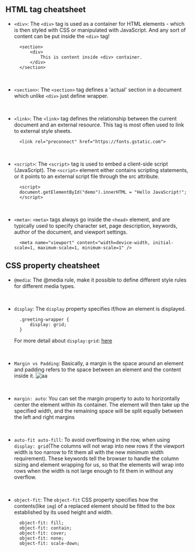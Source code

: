 ## HTML tag cheatsheet

- `<div>`: The `<div>` tag is used as a container for HTML elements - which is then styled with CSS or manipulated with JavaScript. And any sort of content can be put inside the `<div>` tag! 

        <section>
            <div>
                This is content inside <div> container.
            </div>
        </section>

<br>

- `<section>`: The `<section>` tag defines a 'actual' section in a document which unlike `<div>` just define wrapper.

<br>

- `<link>`: The `<link>` tag defines the relationship between the current document and an external resource. This tag is most often used to link to external style sheets.

    	<link rel="preconnect" href="https://fonts.gstatic.com">

<br>

- `<script>`: The `<script>` tag is used to embed a client-side script (JavaScript).
The `<script>` element either contains scripting statements, or it points to an external script file through the src attribute.

        <script>
        document.getElementById("demo").innerHTML = "Hello JavaScript!";
        </script>

<br>

- `<meta>`: `<meta>` tags always go inside the `<head>` element, and are typically used to specify character set, page description, keywords, author of the document, and viewport settings.

        <meta name="viewport" content="width=device-width, initial-scale=1, maximum-scale=1, minimum-scale=1" />

## CSS property cheatsheet

- `@media`: The @media rule, make it possible to define different style rules for different media types.

<br>

- `display`: The `display` property specifies if/how an element is displayed.
    
        .greeting-wrapper {
            display: grid;
        }
    For more detail about `display:grid`: [here](https://developer.mozilla.org/zh-TW/docs/Web/CSS/CSS_Grid_Layout/Basic_Concepts_of_Grid_Layout)
<br>

- `Margin vs Padding`: Basically, a margin is the space around an element and padding refers to the space between an element and the content inside it.
    ![aa](https://blog.hubspot.com/hs-fs/hubfs/HubSpot%20%7C%20CSS%20Margin%20vs%20Padding-1.jpeg?width=1500&name=HubSpot%20%7C%20CSS%20Margin%20vs%20Padding-1.jpeg)

<br>

- `margin: auto`: You can set the margin property to auto to horizontally center the element within its container. The element will then take up the specified width, and the remaining space will be split equally between the left and right margins

<br>

- `auto-fit auto-fill`: To avoid overflowing in the row, when using `display: grid`(The columns will not wrap into new rows if the viewport width is too narrow to fit them all with the new minimum width requirement). These keywords tell the browser to handle the column sizing and element wrapping for us, so that the elements will wrap into rows when the width is not large enough to fit them in without any overflow.

<br>

- `object-fit`: The `object-fit` CSS property specifies how the contents(like `img`) of a replaced element should be fitted to the box established by its used height and width.

        object-fit: fill;
        object-fit: contain;
        object-fit: cover;
        object-fit: none;
        object-fit: scale-down;